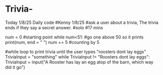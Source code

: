 # Trivia-
Today 1/8/25 Daily code
#Kenny 1/8/25
#ask a user about a trivia, The trivia ends if they say a secret answer.
#solo
#17 mins

num = 0 #starting point
while num<51: #go one above 50 so it prints
    print(num, end = " ")
    num += 5 #counting by 5
    
#while loop to print trivia until the user types "roosters dont lay eggs"
TriviaInput = "something"
while TriviaInput != "Roosters dont lay eggs":
    TriviaInput = input("A Rooster has lay an egg atop of the barn, which way did it go")
